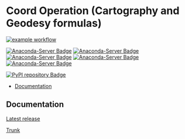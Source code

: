 # Coord Operation (Cartography and Geodesy formulas)

[![example workflow](https://github.com/SamuelAndresPascal/cosmoloj-py/actions/workflows/coordop.yml/badge.svg)](https://github.com/SamuelAndresPascal/cosmoloj-py/actions)

[![Anaconda-Server Badge](https://anaconda.org/cosmoloj/coordop/badges/version.svg)](https://anaconda.org/cosmoloj/coordop)
[![Anaconda-Server Badge](https://anaconda.org/cosmoloj/coordop/badges/latest_release_date.svg)](https://anaconda.org/cosmoloj/coordop)
[![Anaconda-Server Badge](https://anaconda.org/cosmoloj/coordop/badges/latest_release_relative_date.svg)](https://anaconda.org/cosmoloj/coordop)
[![Anaconda-Server Badge](https://anaconda.org/cosmoloj/coordop/badges/platforms.svg)](https://anaconda.org/cosmoloj/coordop)
[![Anaconda-Server Badge](https://anaconda.org/cosmoloj/coordop/badges/license.svg)](https://anaconda.org/cosmoloj/coordop)

[![PyPI repository Badge](https://badge.fury.io/py/coordop.svg)](https://badge.fury.io/py/coordop)


* [Documentation](#documentation)

## Documentation

[Latest release](https://cosmoloj.com/mkdocs/coordop/latest/)

[Trunk](https://cosmoloj.com/mkdocs/coordop/master/)
